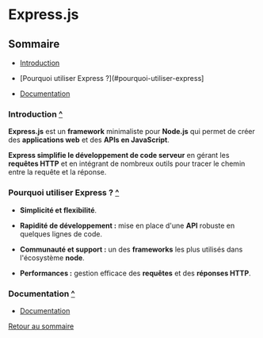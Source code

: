 # Express.js

## Sommaire

- [Introduction](#introduction)

- [Pourquoi utiliser Express ?](#pourquoi-utiliser-express]

- [Documentation](#documentation)

### Introduction [^](#sommaire)

**Express.js** est un **framework** minimaliste pour **Node.js** qui permet de créer des **applications web** et des **APIs en JavaScript**.

**Express simplifie le développement de code serveur** en gérant les **requêtes HTTP** et en intégrant de nombreux outils pour tracer le chemin entre la requête et la réponse.

### Pourquoi utiliser Express ? [^](#sommaire)

- **Simplicité et flexibilité**.


- **Rapidité de développement :** mise en place d'une **API** robuste en quelques lignes de code.

- **Communauté et support :** un des **frameworks** les plus utilisés dans l'écosystème **node**.

- **Performances :** gestion efficace des **requêtes** et des **réponses HTTP**.

### Documentation [^](#sommaire)

- [Documentation](https://expressjs.com/)

[Retour au sommaire](#sommaire)